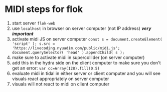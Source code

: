 # MIDI steps for flok

1.  start server `flok-web`
2.  use `localhost` in browser on server computer (not IP address) ***very important***
3.  activate midi JS on server computer
	`const s = document.createElement( 'script' );
	s.src = 'https://livecoding.nyuadim.com/public/midi.js';
	document.querySelector( 'head' ).appendChild( s );`
4.  make sure to activate midi in supercollider (on server computer)
5.  add this in the hydra side on the client computer to make sure you don't get an error:
 `var cc=Array(128).fill(0.5)`
7.  evaluate midi in tidal in either server or client computer and you will see visuals react appropriately on server computer
8.  visuals will not react to midi on client computer
